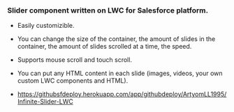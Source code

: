 ### Slider component written on LWC for Salesforce platform. 

* Easily customizible. 

* You can change the size of the container, the amount of slides in the container, the amount of slides scrolled at a time, the speed.

* Supports mouse scroll and touch scroll.

* You can put any HTML content in each slide (images, videos, your own custom LWC components and HTML).

* https://githubsfdeploy.herokuapp.com/app/githubdeploy/ArtyomLL1995/Infinite-Slider-LWC
